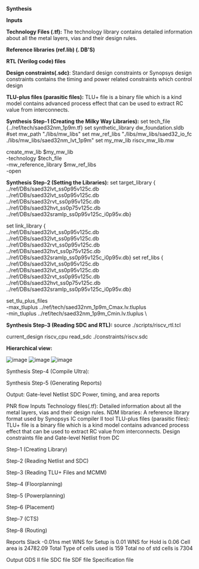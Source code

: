 
**Synthesis**

**Inputs**

**Technology Files (.tf):** The technology library contains detailed information about all the metal layers, vias and their design rules.

**Reference libraries (ref.lib) (. DB'S)**

**RTL (Verilog code) files**

**Design constraints(.sdc)**: Standard design constraints or Synopsys design constraints contains the timing and power related constraints which control design

**TLU-plus files (parasitic files):** TLU+ file is a binary file which is a kind model contains advanced process effect that can be used to extract RC value from interconnects.


**Synthesis Step-1 (Creating the Milky Way Libraries):**
 set tech_file  {../ref/tech/saed32nm_1p9m.tf}
set synthetic_library dw_foundation.sldb
#set mw_path "./libs/mw_libs"
set mw_ref_libs "./libs/mw_libs/saed32_io_fc ./libs/mw_libs/saed32nm_lvt_1p9m"
set my_mw_lib riscv_mw_lib.mw

create_mw_lib $my_mw_lib \
         -technology $tech_file \
         -mw_reference_library $mw_ref_libs \
         -open

 
**Synthesis Step-2 (Setting the Libraries):**
  set target_library  {\
../ref/DBs/saed32lvt_ss0p95v125c.db \
../ref/DBs/saed32lvt_ss0p95v125c.db \
../ref/DBs/saed32rvt_ss0p95v125c.db \
../ref/DBs/saed32hvt_ss0p75v125c.db \
../ref/DBs/saed32sramlp_ss0p95v125c_i0p95v.db}

set link_library  {\
../ref/DBs/saed32lvt_ss0p95v125c.db \
../ref/DBs/saed32lvt_ss0p95v125c.db \
../ref/DBs/saed32rvt_ss0p95v125c.db \
../ref/DBs/saed32hvt_ss0p75v125c.db \
../ref/DBs/saed32sramlp_ss0p95v125c_i0p95v.db}
set ref_libs   {\
../ref/DBs/saed32lvt_ss0p95v125c.db \
../ref/DBs/saed32lvt_ss0p95v125c.db \
../ref/DBs/saed32rvt_ss0p95v125c.db \
../ref/DBs/saed32hvt_ss0p75v125c.db \
../ref/DBs/saed32sramlp_ss0p95v125c_i0p95v.db}  
 
set_tlu_plus_files\
   		-max_tluplus ../ref/tech/saed32nm_1p9m_Cmax.lv.tluplus \
     		-min_tluplus ../ref/tech/saed32nm_1p9m_Cmin.lv.tluplus \



**Synthesis Step-3 (Reading SDC and RTL):**
source ./scripts/riscv_rtl.tcl

 current_design riscv_cpu
read_sdc ./constraints/riscv.sdc 

 




**Hierarchical view:** 
 
 ![image](https://github.com/user-attachments/assets/d846d96e-cbf1-4021-8929-1a6da2de5820)
![image](https://github.com/user-attachments/assets/7767a073-ae8e-4e18-94a5-7854425ea954)
![image](https://github.com/user-attachments/assets/17ab6a67-1a1c-4409-bac6-79fa1cccae7a)


Synthesis Step-4 (Compile Ultra): 
 

Synthesis Step-5 (Generating Reports)
 
Output:
Gate-level Netlist
SDC 
Power, timing, and area reports

PNR flow
Inputs
Technology files(.tf): Detailed information about all the metal layers, vias and their design rules.
NDM libraries: A reference library format used by Synopsys IC compiler II tool
TLU-plus files (parasitic files): TLU+ file is a binary file which is a kind model contains advanced process effect that can be used to extract RC value from interconnects.
Design constraints file and Gate-level Netlist from DC

Step-1 (Creating Library)
 
Step-2 (Reading Netlist and SDC)
 


Step-3 (Reading TLU+ Files and MCMM)
 
Step-4 (Floorplanning)
 

Step-5 (Powerplanning)
 
 

Step-6 (Placement)
 


Step-7 (CTS)
 




Step-8 (Routing)
 









Reports
Slack -0.01ns met
WNS for Setup is 0.01
WNS for Hold is 0.06
Cell area is 24782.09
Total Type of cells used is 159
Total no of std cells is 7304

Output 
GDS II file
SDC file
SDF file
Specification file


